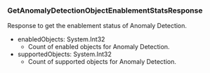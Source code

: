 ### GetAnomalyDetectionObjectEnablementStatsResponse
Response to get the enablement status of Anomaly Detection.

- enabledObjects: System.Int32
  - Count of enabled objects for Anomaly Detection.
- supportedObjects: System.Int32
  - Count of supported objects for Anomaly Detection.
